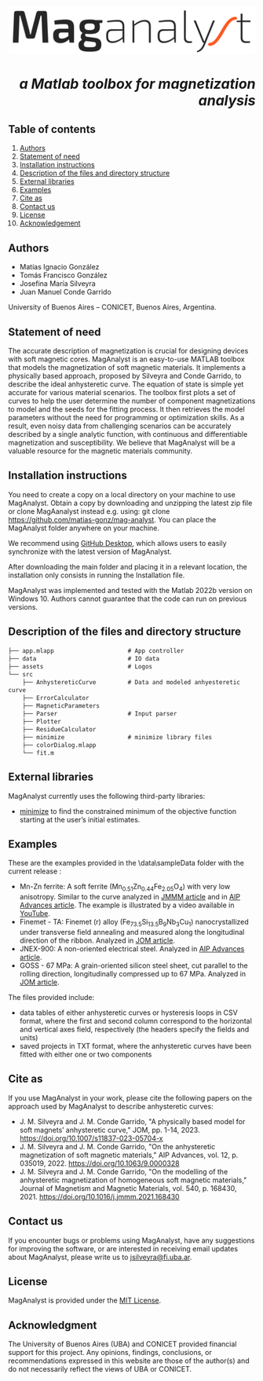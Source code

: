 
![Image](https://github.com/matias-gonz/mag-analyst/blob/main/assets/logo_maganalyst.png)
# *<div dir="rtl"> a Matlab toolbox for magnetization analysis </div>*

## Table of contents
1. [Authors](#authors)
2. [Statement of need](#statement-of-need)
3. [Installation instructions](#installation-instructions)
4. [Description of the files and directory structure](#description-of-the-files-and-directory-structure)
5. [External libraries](#external-libraries)
6. [Examples](#examples)
7. [Cite as](#cite-as)
8. [Contact us](#contact-us)
9. [License](#license)
10. [Acknowledgement](#acknowledgment)
 
 ## Authors
  - Matías Ignacio González
  - Tomás Francisco González
  - Josefina María Silveyra
  - Juan Manuel Conde Garrido
	
University of Buenos Aires – CONICET, Buenos Aires, Argentina.
   
## Statement of need

The accurate description of magnetization is crucial for designing devices with soft magnetic cores. MagAnalyst is an easy-to-use MATLAB toolbox that models the magnetization of soft magnetic materials. It implements a physically based approach, proposed by Silveyra and Conde Garrido, to describe the ideal anhysteretic curve. The equation of state is simple yet accurate for various material scenarios. The toolbox first plots a set of curves to help the user determine the number of component magnetizations to model and the seeds for the fitting process. It then retrieves the model parameters without the need for programming or optimization skills. As a result, even noisy data from challenging scenarios can be accurately described by a single analytic function, with continuous and differentiable magnetization and susceptibility. We believe that MagAnalyst will be a valuable resource for the magnetic materials community.

## Installation instructions

You need to create a copy on a local directory on your machine to use MagAnalyst. Obtain a copy by downloading and unzipping the latest zip file or clone MagAanalyst instead e.g. using: git clone https://github.com/matias-gonz/mag-analyst. You can place the MagAnalyst folder anywhere on your machine.

We recommend using [GitHub Desktop](https://desktop.github.com/), which allows users to easily synchronize with the latest version of MagAnalyst.

After downloading the main folder and placing it in a relevant location, the installation only consists in running the Installation file.
 
MagAnalyst was implemented and tested with the Matlab 2022b version on Windows 10. Authors cannot guarantee that the code can run on previous versions.

## Description of the files and directory structure

```tree
├── app.mlapp                     # App controller
├── data                          # IO data
├── assets                        # Logos
└── src
    ├── AnhystereticCurve         # Data and modeled anhyesteretic curve
    ├── ErrorCalculator
    ├── MagneticParameters
    ├── Parser                    # Input parser
    ├── Plotter
    ├── ResidueCalculator
    ├── minimize                  # minimize library files
    ├── colorDialog.mlapp
    └── fit.m

```

## External libraries

MagAnalyst currently uses the following third-party libraries:
* [minimize](https://www.mathworks.com/matlabcentral/fileexchange/24298-minimize) to find the constrained minimum of the objective function starting at the user’s initial estimates.

## Examples

These are the examples provided in the \data\sampleData folder with the current release :

* Mn-Zn ferrite: A soft ferrite (Mn<sub>0.51</sub>Zn<sub>0.44</sub>Fe<sub>2.05</sub>O<sub>4</sub>) with very low anisotropy. Similar to the curve analyzed in [JMMM article](https://doi.org/10.1016/j.jmmm.2021.168430) and in [AIP Advances article](https://doi.org/10.1063/9.0000328). The example is illustrated by a video available in [YouTube](https://www.youtube.com/finisilveyra/xxx).
* Finemet - TA: Finemet (r) alloy (Fe<sub>73.5</sub>Si<sub>13.5</sub>B<sub>9</sub>Nb<sub>3</sub>Cu<sub>1</sub>) nanocrystallized under transverse field annealing and measured along the longitudinal direction of the ribbon. Analyzed in [JOM article](https://doi.org/10.1007/s11837-023-05704-x).
* JNEX-900: A non-oriented electrical steel. Analyzed in [AIP Advances article](https://doi.org/10.1063/9.0000328). 
* GOSS - 67 MPa: A grain-oriented silicon steel sheet, cut parallel to the rolling direction, longitudinally compressed up to 67 MPa. Analyzed in [JOM article](https://doi.org/10.1007/s11837-023-05704-x). 

The files provided include:
* data tables of either anhysteretic curves or hysteresis loops in CSV format, where the first and second column correspond to the horizontal and vertical axes field, respectively (the headers specify the fields and units)
* saved projects in TXT format, where the anhysteretic curves have been fitted with either one or two components

## Cite as

If you use MagAnalyst in your work, please cite the following papers on the approach used by MagAnalyst to describe anhysteretic curves:
* J. M. Silveyra and J. M. Conde Garrido, "A physically based model for soft magnets’ anhysteretic curve," JOM, pp. 1-14, 2023. https://doi.org/10.1007/s11837-023-05704-x
* J. M. Silveyra and J. M. Conde Garrido, "On the anhysteretic magnetization of soft magnetic materials," AIP Advances, vol. 12, p. 035019, 2022. https://doi.org/10.1063/9.0000328
* J. M. Silveyra and J. M. Conde Garrido, "On the modelling of the anhysteretic magnetization of homogeneous soft magnetic materials," Journal of Magnetism and Magnetic Materials, vol. 540, p. 168430, 2021. https://doi.org/10.1016/j.jmmm.2021.168430

## Contact us

If you encounter bugs or problems using MagAnalyst, have any suggestions for improving the software, or are interested in receiving email updates about MagAnalyst, please write us to jsilveyra@fi.uba.ar.

## License

MagAnalyst is provided under the [MIT License](https://github.com/matias-gonz/mag-analyst/blob/main/license.txt).

## Acknowledgment

The University of Buenos Aires (UBA) and CONICET provided financial support for this project.
Any opinions, findings, conclusions, or recommendations expressed in this website are those of the author(s) and do not necessarily reflect the views of UBA or CONICET.
